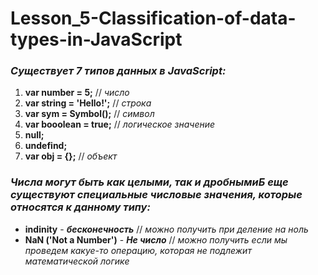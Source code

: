 # Lesson_5-Classification-of-data-types-in-JavaScript

### _Существует 7 типов данных в JavaScript:_
  1) **var number = 5;** // _число_
  2) **var string = 'Hello!';** // _строка_
  3) **var sym = Symbol();** // _символ_
  4) **var booolean = true;** // _логическое значение_
  5) **null;**
  6) **undefind;**
  7) **var obj = {};** // _объект_
  
  
### _Числа могут быть как целыми, так и дробнымиБ еще существуют специальные числовые значения, которые относятся к данному типу:_

  - __indinity__ - __*бесконечность*__ // *можно получить при деление на ноль*
  - __NaN ('Not a Number')__ - __*Не число*__ // *можно получить если мы проведем какуе-то операцию, которая не подлежит математической логике*
